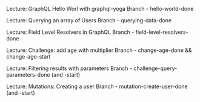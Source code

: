 Lecture: GraphQL Hello Worl with graphql-yoga
    Branch - hello-world-done

Lecture: Querying an array of Users
    Branch - querying-data-done

Lecture: Field Level Resolvers in GraphQL
    Branch - field-level-resolvers-done

Lecture: Challenge: add age with multiplier
    Branch - change-age-done  && change-age-start

Lecture: Filtering results with parameters
    Branch - challenge-query-parameters-done  (and -start)

Lecture: Mutations: Creating a user
    Branch - mutation-create-user-done  (and -start)
